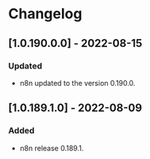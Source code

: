 # Changelog

## [1.0.190.0.0] - 2022-08-15

### Updated

- n8n updated to the version 0.190.0.

## [1.0.189.1.0] - 2022-08-09

### Added

- n8n release 0.189.1.
